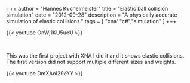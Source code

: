 +++
author = "Hannes Kuchelmeister"
title = "Elastic ball collision simulation"
date = "2012-09-28"
description = "A physically accurate simulation of elastic collisions."
tags = [
    "xna","c#","simulation"
]
+++

{{< youtube OnWj1KU5ueU >}}

<br>

This was the first project with XNA I did it and it shows elastic collisions. The first version did not support multiple different sizes and weights.


{{< youtube DmXAoI29eYY >}}
